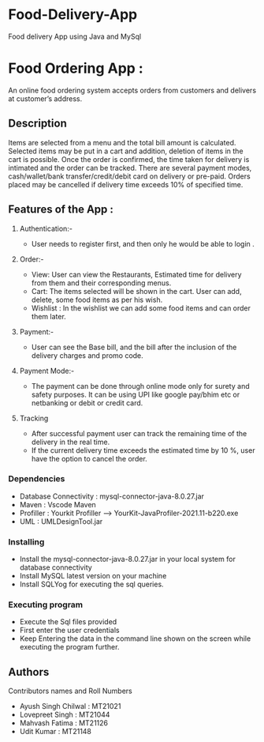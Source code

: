 # Food-Delivery-App
Food delivery App using Java and MySql 



# Food Ordering App : 

An online food ordering system accepts orders from customers and delivers at customer’s
address.

## Description

Items are selected from a menu and the total bill amount is calculated. Selected items
may be put in a cart and addition, deletion of items in the cart is possible. Once the order is
confirmed, the time taken for delivery is intimated and the order can be tracked. There are
several payment modes, cash/wallet/bank transfer/credit/debit card on delivery or pre-paid.
Orders placed may be cancelled if delivery time exceeds 10% of specified time.

## Features of the App : 

1) Authentication:- 

     *  User  needs to register first, and then only he would be able to login .

2) Order:-

      *   View: User can view the Restaurants, Estimated time for delivery from them and their corresponding menus.
      *   Cart: The items selected will be shown in the cart. User can add, delete, some food items as per his wish.
      *   Wishlist :  In the wishlist we can add some food items and can order them later.

3) Payment:-
 
      *  User can see the Base bill, and the bill after  the inclusion of the delivery charges and promo code.
      

4) Payment Mode:-
       
      * The payment can be done through online mode only for surety and safety purposes. It can be
         using UPI like google pay/bhim etc or netbanking or debit or credit card.


5) Tracking

      * After successful payment user can track the remaining time of the delivery in the real time.
      * If the current delivery time exceeds the estimated time by 10 %, user have the option to cancel the order.  


### Dependencies


* Database Connectivity : mysql-connector-java-8.0.27.jar 
* Maven : Vscode Maven
* Profiller : Yourkit Profiller -->  YourKit-JavaProfiler-2021.11-b220.exe
* UML : UMLDesignTool.jar

### Installing

* Install the mysql-connector-java-8.0.27.jar in your local system for database connectivity
* Install MySQL latest version on your machine 
* Install SQLYog for executing the sql queries.


### Executing program

* Execute the Sql files provided 
* First enter the user credentials
* Keep Entering the data in the command line shown on the screen while executing the program further.


## Authors

Contributors names and Roll Numbers

 
 * Ayush Singh Chilwal : MT21021
 * Lovepreet Singh :     MT21044
 * Mahvash Fatima  :     MT21126
 * Udit Kumar      :     MT21148

